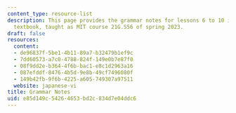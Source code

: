 ```yaml
---
content_type: resource-list
description: This page provides the grammar notes for lessons 6 to 10 in the Tobira
  textbook, taught as MIT course 21G.S56 of spring 2023.
draft: false
resources:
  content:
  - de96837f-5be1-4b11-89a7-b32479b1ef9c
  - 7dd60573-a7c0-4788-824f-149e0b7e87f0
  - 08f9dd2e-b364-4f6b-bac1-e8c1d2963a16
  - 087efddf-8476-4b5d-9e8b-49cf7496080f
  - 149b42fb-9f6b-4225-a605-749307a97511
  website: japanese-vi
title: Grammar Notes
uid: e85d149c-5426-4653-bd2c-834d7e04ddc6
---
```

